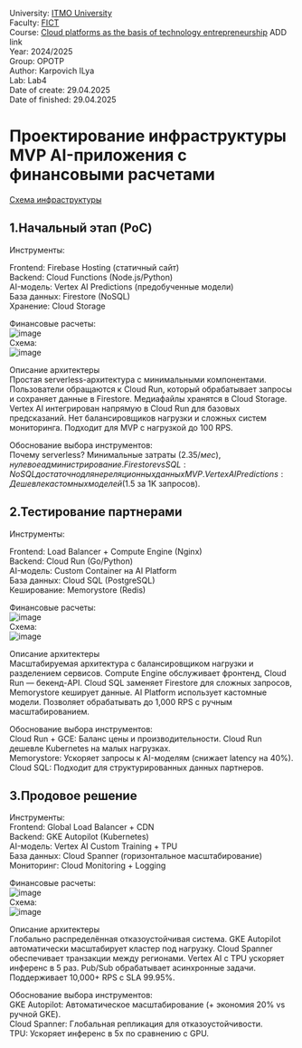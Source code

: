 University: [ITMO University](https://itmo.ru/ru/)  
Faculty: [FICT](https://fict.itmo.ru)  
Course: [Cloud platforms as the basis of technology entrepreneurship](https://) ADD link  
Year: 2024/2025  
Group: OPOTP  
Author: Karpovich ILya  
Lab: Lab4  
Date of create: 29.04.2025  
Date of finished: 29.04.2025  

# Проектирование инфраструктуры MVP AI-приложения с финансовыми расчетами

[Схема инфраструктуры](https://miro.com/welcomeonboard/RWpVcnNpeko5d1VwNkdVYThzTmFibFNIVlZRVUVzVWwvZmU0VCtiNkZqUWdUK2s0eWJicDVVRmV1R3VLT2pTNTAycVRCN0ZROVBTRUNSeVVOZHkxdmkrc1RoREtleXo1TWVEc2ZnWm5JZ0dubTJ3T0hoSWNiemxHT0NiSHZtc3RQdGo1ZEV3bUdPQWRZUHQzSGl6V2NBPT0hdjE=?share_link_id=632307119820)

## 1.Начальный этап (PoC)  
Инструменты:  
  
Frontend: Firebase Hosting (статичный сайт)  
Backend: Cloud Functions (Node.js/Python)  
AI-модель: Vertex AI Predictions (предобученные модели)  
База данных: Firestore (NoSQL)  
Хранение: Cloud Storage  
  
Финансовые расчеты:  
![image](https://github.com/user-attachments/assets/d68ee9f0-c41a-44fc-8916-7688df647af2)  
Схема:  
![image](https://github.com/user-attachments/assets/a431332a-fc0f-40f1-9f0c-1b8abdefed7f)  
  
Описание архитектеры  
Простая serverless-архитектура с минимальными компонентами. Пользователи обращаются к Cloud Run, который обрабатывает запросы и сохраняет данные в Firestore. Медиафайлы хранятся в Cloud Storage. Vertex AI интегрирован напрямую в Cloud Run для базовых предсказаний. Нет балансировщиков нагрузки и сложных систем мониторинга. Подходит для MVP с нагрузкой до 100 RPS.  
  
Обоснование выбора инструментов:  
Почему serverless? Минимальные затраты ($2.35/мес), нулевое администрирование.  
Firestore vs SQL: NoSQL достаточно для нереляционных данных MVP.  
Vertex AI Predictions: Дешевле кастомных моделей ($1.5 за 1K запросов).  
  
## 2.Тестирование партнерами  
Инструменты:  
  
Frontend: Load Balancer + Compute Engine (Nginx)  
Backend: Cloud Run (Go/Python)  
AI-модель: Custom Container на AI Platform  
База данных: Cloud SQL (PostgreSQL)  
Кеширование: Memorystore (Redis)  
  
Финансовые расчеты:  
![image](https://github.com/user-attachments/assets/8b8d27f6-44bb-4073-a3fa-71e61dca1808)  
Схема:  
![image](https://github.com/user-attachments/assets/1620dca5-4824-4369-92fa-e3af3c6e1400)  
  
Описание архитектеры  
Масштабируемая архитектура с балансировщиком нагрузки и разделением сервисов. Compute Engine обслуживает фронтенд, Cloud Run — бекенд-API. Cloud SQL заменяет Firestore для сложных запросов, Memorystore кеширует данные. AI Platform использует кастомные модели. Позволяет обрабатывать до 1,000 RPS с ручным масштабированием.  
  
Обоснование выбора инструментов:  
Cloud Run + GCE: Баланс цены и производительности. Cloud Run дешевле Kubernetes на малых нагрузках.  
Memorystore: Ускоряет запросы к AI-моделям (снижает latency на 40%).  
Cloud SQL: Подходит для структурированных данных партнеров.  
  
## 3.Продовое решение  
  
Инструменты:  
Frontend: Global Load Balancer + CDN  
Backend: GKE Autopilot (Kubernetes)  
AI-модель: Vertex AI Custom Training + TPU  
База данных: Cloud Spanner (горизонтальное масштабирование)  
Мониторинг: Cloud Monitoring + Logging  
  
Финансовые расчеты:  
![image](https://github.com/user-attachments/assets/a4582c4d-1355-42fb-a371-735f01b72abc)  
Схема:  
![image](https://github.com/user-attachments/assets/62e46830-b360-478e-9786-f2ffcdfeb496) 
  
Описание архитектеры  
Глобально распределённая отказоустойчивая система. GKE Autopilot автоматически масштабирует кластер под нагрузку. Cloud Spanner обеспечивает транзакции между регионами. Vertex AI с TPU ускоряет инференс в 5 раз. Pub/Sub обрабатывает асинхронные задачи. Поддерживает 10,000+ RPS с SLA 99.95%.  
  
Обоснование выбора инструментов:  
GKE Autopilot: Автоматическое масштабирование (+ экономия 20% vs ручной GKE).  
Cloud Spanner: Глобальная репликация для отказоустойчивости.  
TPU: Ускоряет инференс в 5x по сравнению с GPU.  
